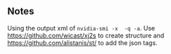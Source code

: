 
## Notes

Using the output xml of `nvidia-smi -x  -q -a`.
Use https://github.com/wicast/xj2s to create structure and https://github.com/alistanis/st/ to add the json tags.
